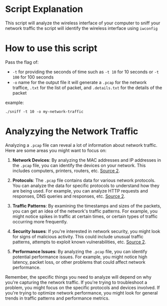 # Script Explanation

This script will analyze the wireless interface of your computer to sniff your network traffic the script will identify the wireless interface using `iwconfig`

# How to use this script 

Pass the flag of:

- `-t` for providing the seconds of time such as `-t 10` for 10 seconds or `-t 100` for 100 seconds 
- `-o` name for the output file it will generate a `.pcap` for the network traffice, `.txt` for the list of packet, and `.details.txt` for the details of the packet

example: 

`./sniff -t 10 -o my-network-traffic`

# Analyzying the Network Traffic

Analyzing a `.pcap` file can reveal a lot of information about network traffic. Here are some areas you might want to focus on:

1. **Network Devices**: By analyzing the MAC addresses and IP addresses in the `.pcap` file, you can identify the devices on your network. This includes computers, printers, routers, etc. [Source 2](https://apackets.com/).

2. **Protocols**: The `.pcap` file contains data for various network protocols. You can analyze the data for specific protocols to understand how they are being used. For example, you can analyze HTTP requests and responses, DNS queries and responses, etc. [Source 2](https://apackets.com/).

3. **Traffic Patterns**: By examining the timestamps and sizes of the packets, you can get an idea of the network's traffic patterns. For example, you might notice spikes in traffic at certain times, or certain types of traffic occurring more frequently.

4. **Security Issues**: If you're interested in network security, you might look for signs of malicious activity. This could include unusual traffic patterns, attempts to exploit known vulnerabilities, etc. [Source 2](https://apackets.com/).

5. **Performance Issues**: By analyzing the `.pcap` file, you can identify potential performance issues. For example, you might notice high latency, packet loss, or other problems that could affect network performance.

Remember, the specific things you need to analyze will depend on why you're capturing the network traffic. If you're trying to troubleshoot a problem, you might focus on the specific protocols and devices involved. If you're trying to optimize network performance, you might look for general trends in traffic patterns and performance metrics.

